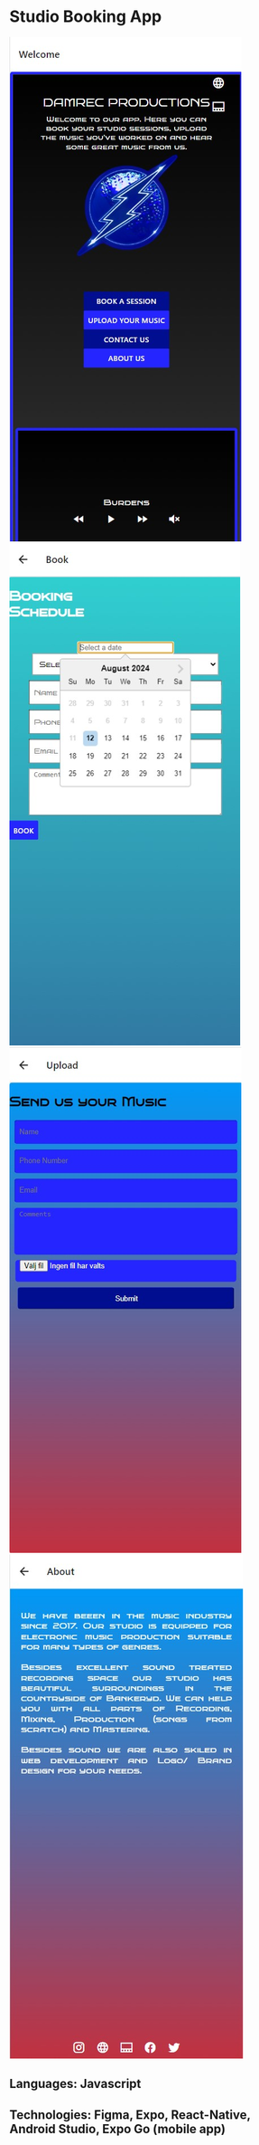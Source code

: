 # Studio Booking App

![screenshot](https://github.com/ThomasSpare/Signum_js_base-master-main/blob/main/app/assets/screenshots/home.jpg)
![screenshot](https://github.com/ThomasSpare/Signum_js_base-master-main/blob/main/app/assets/screenshots/book.jpg)
![screenshot](https://github.com/ThomasSpare/Signum_js_base-master-main/blob/main/app/assets/screenshots/upload.jpg)
![screenshot](https://github.com/ThomasSpare/Signum_js_base-master-main/blob/main/app/assets/screenshots/about.jpg)

## Languages: Javascript

## Technologies: Figma, Expo, React-Native, Android Studio, Expo Go (mobile app)

